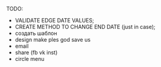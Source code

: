 TODO:
 - VALIDATE EDGE DATE VALUES;
 - CREATE METHOD TO CHANGE END DATE (just in case);
 - создать шаблон 
 - design make ples god save us
 - email
 - share (fb vk inst)
 - circle menu
